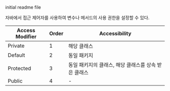 initial readme file 

자바에서 접근 제어자를 사용하여 변수나 메서드의 사용 권한을 설정할 수 있다.

|Access Modifier|Order|Accessibility|
|--|--|--|
|Private|1|해당 클래스|
|Default|2|동일 패키지|
|Protected|3|동일 패키지의 클래스, 해당 클래스를 상속 받은 클래스|
|Public|4|-|
